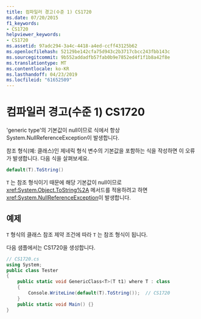 ```yaml
---
title: 컴파일러 경고(수준 1) CS1720
ms.date: 07/20/2015
f1_keywords:
- CS1720
helpviewer_keywords:
- CS1720
ms.assetid: 97adc294-3a4c-4418-a4ed-ccff43125b62
ms.openlocfilehash: 52129be142cfa75d943c2b3717cbcc243fbb143c
ms.sourcegitcommit: 9b552addadfb57fab0b9e7852ed4f1f1b8a42f8e
ms.translationtype: MT
ms.contentlocale: ko-KR
ms.lasthandoff: 04/23/2019
ms.locfileid: "61652509"
---
```

# <a name="compiler-warning-level-1-cs1720"></a>컴파일러 경고(수준 1) CS1720
'generic type'의 기본값이 null이므로 식에서 항상 System.NullReferenceException이 발생합니다.  
  
 참조 형식(예: 클래스)인 제네릭 형식 변수의 기본값을 포함하는 식을 작성하면 이 오류가 발생합니다. 다음 식을 살펴보세요.  
  
```csharp  
default(T).ToString()  
```  
  
 `T` 는 참조 형식이기 때문에 해당 기본값이 null이므로 <xref:System.Object.ToString%2A> 메서드를 적용하려고 하면 <xref:System.NullReferenceException>이 발생합니다.  
  
## <a name="example"></a>예제  
 `T` 형식의 클래스 참조 제약 조건에 따라 `T` 는 참조 형식이 됩니다.  
  
 다음 샘플에서는 CS1720을 생성합니다.  
  
```csharp  
// CS1720.cs  
using System;  
public class Tester   
{  
    public static void GenericClass<T>(T t1) where T : class   
    {  
        Console.WriteLine(default(T).ToString());  // CS1720  
    }  
    public static void Main() {}  
}  
```
